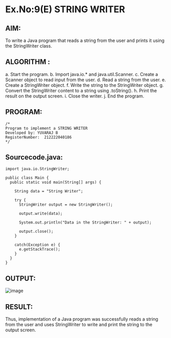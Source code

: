 # Ex.No:9(E) STRING WRITER

## AIM:

To write a Java program that reads a string from the user and prints it using the StringWriter class.

## ALGORITHM :

a. Start the program.
b. Import java.io.\* and java.util.Scanner.
c. Create a Scanner object to read input from the user.
d. Read a string from the user.
e. Create a StringWriter object.
f. Write the string to the StringWriter object.
g. Convert the StringWriter content to a string using .toString().
h. Print the result on the output screen.
i. Close the writer.
j. End the program.

## PROGRAM:

```
/*
Program to implement a STRING WRITER
Developed by: YUVARAJ B
RegisterNumber:  212222040186
*/
```

## Sourcecode.java:

```
import java.io.StringWriter;

public class Main {
  public static void main(String[] args) {

    String data = "String Writer";

    try {
      StringWriter output = new StringWriter();

      output.write(data);

      System.out.println("Data in the StringWriter: " + output);

      output.close();
    }

    catch(Exception e) {
      e.getStackTrace();
    }
  }
}
```

## OUTPUT:

![image](https://github.com/user-attachments/assets/91e15a0b-ae43-4532-9754-cce807af2c07)

## RESULT:

Thus, implementation of a Java program was successfully reads a string from the user and uses StringWriter to write and print the string to the output screen.
